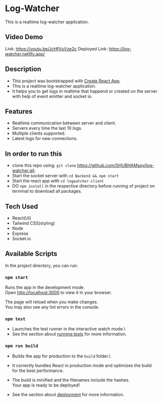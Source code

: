# Log-Watcher
This is a realtime log-watcher application.


## Video Demo

Link: https://youtu.be/JcHfVuVze2c
Deployed Link: https://log-watcher.netlify.app/


## Description

- This project was bootstrapped with [Create React App](https://github.com/facebook/create-react-app).
-  This is a realtime log-watcher application.
- It helps you to get logs in realtime that happend or created on the server with help of event emitter and socket io.

## Features
- Realtime communication between server and client.
- Servers every time the last 10 logs.
- Multiple clients supported.
- Latest logs for new connections.

## In order to run this
- clone this repo using: `git clone` https://github.com/SHUBHAMspy/log-watcher.git.
- Start the socket server with `cd Backend && npm start`
- Start the react app with `cd logwatcher-client`
- DO `npm install` in the respective directory before running of project on terminal to download all packages.

## Tech Used
- React(UI)
- Tailwind CSS(styling)
- Node
- Express
- Socket.io

## Available Scripts

In the project directory, you can run:

### `npm start`

Runs the app in the development mode.\
Open [http://localhost:3000](http://localhost:3000) to view it in your browser.

The page will reload when you make changes.\
You may also see any lint errors in the console.

### `npm test`

- Launches the test runner in the interactive watch mode.\
- See the section about [running tests](https://facebook.github.io/create-react-app/docs/running-tests) for more information.

### `npm run build`

- Builds the app for production to the `build` folder.\
- It correctly bundles React in production mode and optimizes the build for the best performance.

- The build is minified and the filenames include the hashes.\
Your app is ready to be deployed!

- See the section about [deployment](https://facebook.github.io/create-react-app/docs/deployment) for more information.


